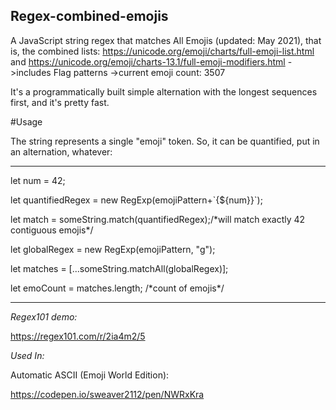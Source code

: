 ## Regex-combined-emojis
A JavaScript string regex that matches All Emojis (updated: May 2021), that is, the combined lists:
https://unicode.org/emoji/charts/full-emoji-list.html and https://unicode.org/emoji/charts-13.1/full-emoji-modifiers.html
->includes Flag patterns
->current emoji count: 3507

It's a programmatically built simple alternation with the longest sequences first, and it's pretty fast.

#Usage

The string represents a single "emoji" token.  So, it can be quantified, put in an alternation, whatever:

---------------------------------------------------
let num = 42;

let quantifiedRegex = new RegExp(emojiPattern+\`{${num}}\`);

let match = someString.match(quantifiedRegex);/\*will match exactly 42 contiguous emojis\*/ 

let globalRegex = new RegExp(emojiPattern, "g");

let matches = [...someString.matchAll(globalRegex)];
    
let emoCount = matches.length; /\*count of emojis\*/

----------------------------------------------------

*Regex101 demo:*

https://regex101.com/r/2ia4m2/5

*Used In:*

Automatic ASCII (Emoji World Edition):

https://codepen.io/sweaver2112/pen/NWRxKra
